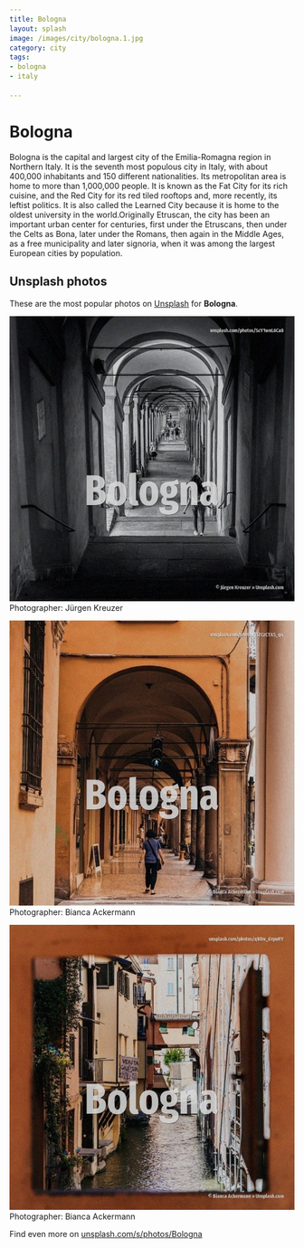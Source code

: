 ```yaml
---
title: Bologna
layout: splash
image: /images/city/bologna.1.jpg
category: city
tags:
- bologna
- italy

---
```

# Bologna

Bologna  is the capital and largest city of the Emilia-Romagna region in Northern Italy. It is the seventh most populous city in Italy, with about 400,000 inhabitants and 150 different  nationalities. Its metropolitan area is home to more than 1,000,000 people. It is known as the Fat City for its rich cuisine, and the Red City for its red tiled rooftops and,  more recently, its leftist politics. It is also called the Learned City because it is home to the oldest university in the  world.Originally Etruscan, the city has been an important urban center for centuries, first under  the Etruscans, then under the Celts as Bona, later under the Romans, then again in the Middle Ages,  as a free municipality and later signoria, when it was among the largest European cities by  population. 

 
## Unsplash photos
These are the most popular photos on [Unsplash](https://unsplash.com) for **Bologna**.
 
![Bologna](/images/city/bologna.1.jpg)
Photographer:  Jürgen Kreuzer
 
![Bologna](/images/city/bologna.2.jpg)
Photographer:  Bianca Ackermann
 
![Bologna](/images/city/bologna.3.jpg)
Photographer:  Bianca Ackermann
 
Find even more on [unsplash.com/s/photos/Bologna](https://unsplash.com/s/photos/Bologna)
 
